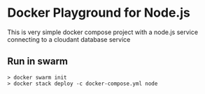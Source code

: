 # Docker Playground for Node.js
This is very simple docker compose project with a node.js service connecting to a cloudant database service

## Run in swarm
```
> docker swarm init
> docker stack deploy -c docker-compose.yml node
```
